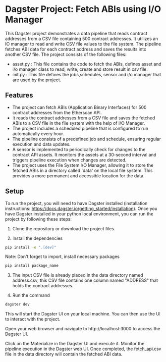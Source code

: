 # Dagster Project: Fetch ABIs using I/O Manager

This Dagster project demonstrates a data pipeline that reads contract addresses from a CSV file containing 500 contract addresses. It utilizes an IO manager to read and write CSV file values to the file system. The pipeline fetches ABI data for each contract address and saves the results into another CSV file. The project consists of the following files:

* asset.py : This file contains the code to fetch the ABIs, defines asset and i/o manager class to read, write, create and store result in csv file.
* init.py : This file defines the jobs,schedules, sensor and i/o manager that are used by the project.

## Features

* The project can fetch ABIs (Application Binary Interfaces) for 500 contract addresses from the Etherscan API.
* It reads the contract addresses from a CSV file and saves the fetched ABIs to a CSV file in the file system with the help of I/O Manager.
* The project includes a scheduled pipeline that is configured to run automatically every hour.
* The pipeline consists of a predefined job and schedule, ensuring regular execution and data updates.
* A sensor is implemented to periodically check for changes to the contract API assets. It monitors the assets at a 30-second interval and triggers pipeline execution when changes are detected.
* The project uses the File System I/O Manager, allowing it to store the fetched ABIs in a directory called 'data' on the local file system. This provides a more permanent and accessible location     for the data.

## Setup

To run the project, you will need to have Dagster installed (installation instructions: https://docs.dagster.io/getting_started/installation). Once you have Dagster installed in your python local environment, you can run the project by following these steps:

1. Clone the repository or download the project files.

2. Install the dependencies

```bash
pip install -e ".[dev]"
```

Note: Don't forget to import, install necessary packages
```bash
pip install package_name
```

3. The input CSV file is already placed in the data directory named address.csv, this CSV file contains one column named "ADDRESS" that holds the contract addresses.

4. Run the command

```bash
dagster dev
```

This will start the Dagster UI on your local machine. You can then use the UI to interact with the project.

Open your web browser and navigate to http://localhost:3000 to access the Dagster UI.

Click on the Materialize in the Dagster UI and execute it. Monitor the pipeline execution in the Dagster web UI. Once completed, the fetch_api.csv file in the data directory will contain the fetched ABI data.
